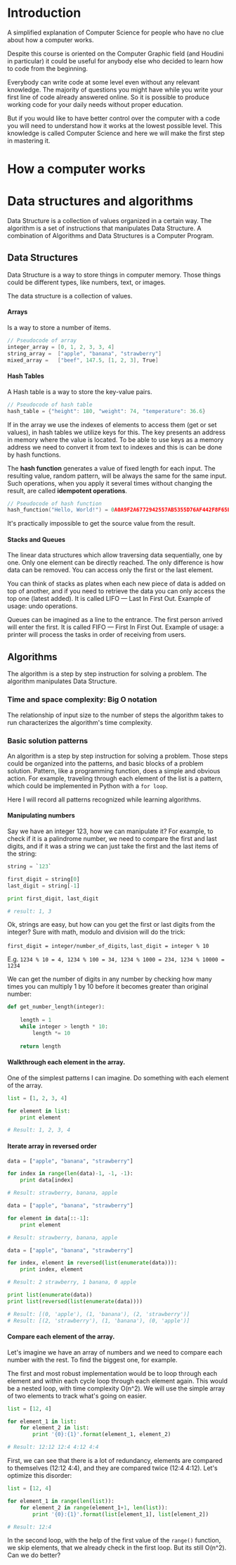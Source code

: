 # Introduction
A simplified explanation of Computer Science for people who have no clue about how a computer works.

Despite this course is oriented on the Computer Graphic field (and Houdini in particular) it could be useful for anybody else who decided to learn how to code from the beginning.

Everybody can write code at some level even without any relevant knowledge. The majority of questions you might have while you write your first line of code already answered online. So it is possible to produce working code for your daily needs without proper education.

But if you would like to have better control over the computer with a code you will need to understand how it works at the lowest possible level. This knowledge is called Computer Science and here we will make the first step in mastering it.



# How a computer works

# Data structures and algorithms
Data Structure is a collection of values organized in a certain way. The algorithm is a set of instructions that manipulates Data Structure. A combination of Algorithms and Data Structures is a Computer Program.

## Data Structures
Data Structure is a way to store things in computer memory. Those things could be different types, like numbers, text, or images.

The data structure is a collection of values.

#### Arrays
Is a way to store a number of items. 

```c
// Pseudocode of array
integer_array = [0, 1, 2, 3, 3, 4]
string_array =  ["apple", "banana", "strawberry"]
mixed_array =   ["beef", 147.5, [1, 2, 3], True]
```

#### Hash Tables
A Hash table is a way to store the key-value pairs.

```c
// Pseudocode of hash table
hash_table = {"height": 180, "weight": 74, "temperature": 36.6}
```

If in the array we use the indexes of elements to access them (get or set values), in hash tables we utilize keys for this. The key presents an address in memory where the value is located. To be able to use keys as a memory address we need to convert it from text to indexes and this is can be done by hash functions.

The **hash function** generates a value of fixed length for each input. The resulting value, random pattern, will be always the same for the same input. Such operations, when you apply it several times without changing the result, are called **idempotent operations**.

```c
// Pseudocode of hash function
hash_function("Hello, World!") = 0A0A9F2A6772942557AB5355D76AF442F8F65E01
```
It's practically impossible to get the source value from the result.

#### Stacks and Queues
The linear data structures which allow traversing data sequentially, one by one. Only one element can be directly reached. The only difference is how data can be removed. You can access only the first or the last element.

You can think of stacks as plates when each new piece of data is added on top of another, and if you need to retrieve the data you can only access the top one (latest added). It is called LIFO — Last In First Out. Example of usage: undo operations.

Queues can be imagined as a line to the entrance. The first person arrived will enter the first. It is called FIFO — First In First Out. Example of usage: a printer will process the tasks in order of receiving from users. 

## Algorithms
The algorithm is a step by step instruction for solving a problem. The algorithm manipulates Data Structure.

### Time and space complexity: Big O notation
The relationship of input size to the number of steps the algorithm takes to run characterizes the algorithm's time complexity.

### Basic solution patterns
An algorithm is a step by step instruction for solving a problem. Those steps could be organized into the patterns, and basic blocks of a problem solution. Pattern, like a programming function, does a simple and obvious action. For example, traveling through each element of the list is a pattern, which could be implemented in Python with a `for loop`.

Here I will record all patterns recognized while learning algorithms.

#### Manipulating numbers
Say we have an integer 123, how we can manipulate it? For example, to check if it is a palindrome number, we need to compare the first and last digits, and if it was a string we can just take the first and the last items of the string: 

```Python
string = `123`

first_digit = string[0]
last_digit = string[-1]

print first_digit, last_digit

# result: 1, 3
```

Ok, strings are easy, but how can you get the first or last digits from the integer? Sure with math, modulo and division will do the trick:
 
`first_digit = integer/number_of_digits`, `last_digit = integer % 10`

E.g. `1234 % 10 = 4, 1234 % 100 = 34, 1234 % 1000 = 234, 1234 % 10000 = 1234 `

We can get the number of digits in any number by checking how many times you can multiply 1 by 10 before it becomes greater than original number:

```Python
def get_number_length(integer):
    
    length = 1
    while integer > length * 10:
        length *= 10
    
    return length
```

#### Walkthrough each element in the array.
One of the simplest patterns I can imagine. Do something with each element of the array.

```Python
list = [1, 2, 3, 4]

for element in list:
    print element

# Result: 1, 2, 3, 4
```

#### Iterate array in reversed order

```Python
data = ["apple", "banana", "strawberry"]

for index in range(len(data)-1, -1, -1):
    print data[index]

# Result: strawberry, banana, apple
```

```Python
data = ["apple", "banana", "strawberry"]

for element in data[::-1]:
    print element

# Result: strawberry, banana, apple
```

```Python
data = ["apple", "banana", "strawberry"]

for index, element in reversed(list(enumerate(data))):
    print index, element

# Result: 2 strawberry, 1 banana, 0 apple

print list(enumerate(data))
print list(reversed(list(enumerate(data))))

# Result: [(0, 'apple'), (1, 'banana'), (2, 'strawberry')]
# Result: [(2, 'strawberry'), (1, 'banana'), (0, 'apple')]
```

#### Compare each element of the array.
Let's imagine we have an array of numbers and we need to compare each number with the rest. To find the biggest one, for example.

The first and most robust implementation would be to loop through each element and within each cycle loop through each element again. This would be a nested loop, with time complexity O(n^2). We will use the simple array of two elements to track what's going on easier.

```Python
list = [12, 4]

for element_1 in list:
    for element_2 in list:
        print '{0}:{1}'.format(element_1, element_2)

# Result: 12:12 12:4 4:12 4:4
```

First, we can see that there is a lot of redundancy, elements are compared to themselves (12:12 4:4), and they are compared twice (12:4 4:12). Let's optimize this disorder:

```Python
list = [12, 4]

for element_1 in range(len(list)):
    for element_2 in range(element_1+1, len(list)):
        print '{0}:{1}'.format(list[element_1], list[element_2])

# Result: 12:4
```

In the second loop, with the help of the first value of the `range()` function, we skip elements, that we already check in the first loop. But its still O(n^2). Can we do better?